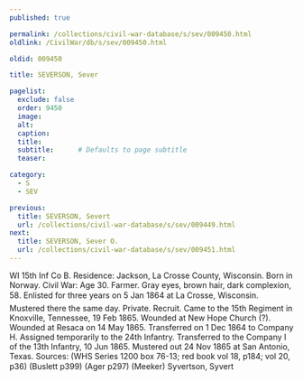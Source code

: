 ```yaml
---
published: true

permalink: /collections/civil-war-database/s/sev/009450.html
oldlink: /CivilWar/db/s/sev/009450.html

oldid: 009450

title: SEVERSON, Sever

pagelist:
  exclude: false
  order: 9450
  image: 
  alt:
  caption:
  title:
  subtitle:      # Defaults to page subtitle
  teaser:

category: 
  - S 
  - SEV

previous:
  title: SEVERSON, Severt
  url: /collections/civil-war-database/s/sev/009449.html  
next:
  title: SEVERSON, Sever O.
  url: /collections/civil-war-database/s/sev/009451.html   
---
```

WI 15th Inf Co B. Residence: Jackson, La Crosse County, Wisconsin. Born in Norway. Civil War: Age 30. Farmer. Gray eyes, brown hair, dark complexion, 5&#146;8&#148;. Enlisted for three years on 5 Jan 1864 at La Crosse, Wisconsin. Mustered there the same day. Private. Recruit. Came to the 15th Regiment in Knoxville, Tennessee, 19 Feb 1865. Wounded at New Hope Church (?). Wounded at Resaca on 14 May 1865. Transferred on 1 Dec 1864 to Company H. Assigned temporarily to the 24th Infantry. Transferred to the Company I of the 13th Infantry, 10 Jun 1865. Mustered out 24 Nov 1865 at San Antonio, Texas. Sources: (WHS Series 1200 box 76-13; red book vol 18, p184; vol 20, p36) (Buslett p399) (Ager p297) (Meeker) &#147;Syvertson, Syvert&#148;